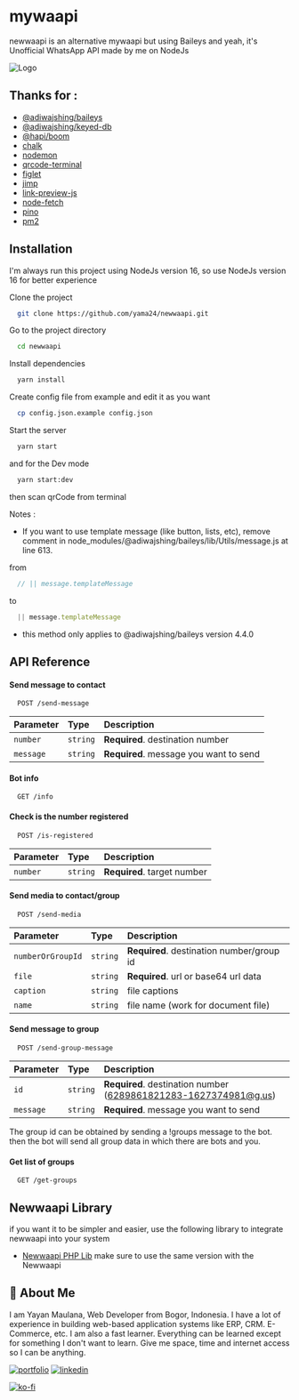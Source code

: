# mywaapi
newwaapi is an alternative mywaapi but using Baileys and yeah, it's Unofficial WhatsApp API made by me on NodeJs

![Logo](https://static.whatsapp.net/rsrc.php/v3/yO/r/FsWUqRoOsPu.png)

## Thanks for :
 - [@adiwajshing/baileys](https://github.com/adiwajshing/Baileys)
 - [@adiwajshing/keyed-db](https://github.com/adiwajshing/keyed-db)
 - [@hapi/boom](https://github.com/hapijs/hapi)
 - [chalk](https://github.com/chalk/chalk)
 - [nodemon](https://github.com/remy/nodemon)
 - [qrcode-terminal](https://github.com/gtanner/qrcode-terminal)
 - [figlet](https://github.com/patorjk/figlet.js)
 - [jimp](https://github.com/oliver-moran/jimp)
 - [link-preview-js](https://github.com/ospfranco/link-preview-js)
 - [node-fetch](https://github.com/node-fetch/node-fetch)
 - [pino](https://github.com/pinojs/pino)
 - [pm2](https://github.com/Unitech/pm2)



## Installation
I'm always run this project using NodeJs version 16, so use NodeJs version 16 for better experience

Clone the project

```bash
  git clone https://github.com/yama24/newwaapi.git
```

Go to the project directory

```bash
  cd newwaapi
```

Install dependencies

```bash
  yarn install
```

Create config file from example and edit it as you want

```bash
  cp config.json.example config.json
```

Start the server

```bash
  yarn start
```

and for the Dev mode

```bash
  yarn start:dev
```

then scan qrCode from terminal

Notes : 
- If you want to use template message (like button, lists, etc), remove comment in node_modules/@adiwajshing/baileys/lib/Utils/message.js at line 613.

from 

```javascript
  // || message.templateMessage
```

to

```javascript
  || message.templateMessage
```

- this method only applies to @adiwajshing/baileys version 4.4.0


## API Reference

#### Send message to contact

```http
  POST /send-message
```

| Parameter | Type     | Description                |
| :-------- | :------- | :------------------------- |
| `number` | `string` | **Required**. destination number |
| `message` | `string` | **Required**. message you want to send |

#### Bot info

```http
  GET /info
```

#### Check is the number registered

```http
  POST /is-registered
```

| Parameter | Type     | Description                |
| :-------- | :------- | :------------------------- |
| `number` | `string` | **Required**. target number |


#### Send media to contact/group

```http
  POST /send-media
```

| Parameter | Type     | Description                |
| :-------- | :------- | :------------------------- |
| `numberOrGroupId` | `string` | **Required**. destination number/group id |
| `file` | `string` | **Required**. url or base64 url data |
| `caption` | `string` | file captions |
| `name` | `string` | file name (work for document file) |

#### Send message to group

```http
  POST /send-group-message
```

| Parameter | Type     | Description                |
| :-------- | :------- | :------------------------- |
| `id` | `string` | **Required**. destination number (6289861821283-1627374981@g.us) |
| `message` | `string` | **Required**. message you want to send |

The group id can be obtained by sending a !groups message to the bot. then the bot will send all group data in which there are bots and you.

#### Get list of groups

```http
  GET /get-groups
```

## Newwaapi Library
if you want it to be simpler and easier, use the following library to integrate newwaapi into your system
 - [Newwaapi PHP Lib](https://packagist.org/packages/yama/newwaapi-php-lib) make sure to use the same version with the Newwaapi


## 🚀 About Me
I am Yayan Maulana, Web Developer from Bogor, Indonesia. I have a lot of experience in building web-based application systems like ERP, CRM. E-Commerce, etc. I am also a fast learner. Everything can be learned except for something I don't want to learn. Give me space, time and internet access so I can be anything.


[![portfolio](https://img.shields.io/badge/my_portfolio-000?style=for-the-badge&logo=ko-fi&logoColor=white)](https://humanoo.id/yama)
[![linkedin](https://img.shields.io/badge/linkedin-0A66C2?style=for-the-badge&logo=linkedin&logoColor=white)](https://www.linkedin.com/in/yayan-maulana-836883212/)

[![ko-fi](https://ko-fi.com/img/githubbutton_sm.svg)](https://ko-fi.com/abuyama)
